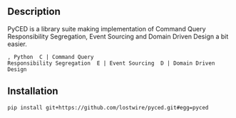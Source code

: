 Description
---

PyCED is a library suite making implementation of Command Query
Responsibility Segregation, Event Sourcing and Domain Driven Design a bit easier.


    , Python  C | Command Query
    Responsibility Segregation  E | Event Sourcing  D | Domain Driven Design


Installation
---

    pip install git+https://github.com/lostwire/pyced.git#egg=pyced


